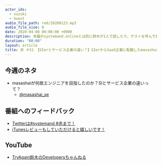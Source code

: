 ```yaml
---
actor_ids:
  - suzuki  
  - Guest  
audio_file_path: red/20200123.mp3
audio_file_size: 0
date: 2020-04-08 00:00:00 +0900
description: 本編のsystemand.onlineとは別に鈴木が1人で話したり、ゲストを呼んで楽しくおしゃべりしちゃおう！っていうPodcastです！鈴木の近況をつらつら話させていただいております。元同僚で最近SIerからBtoBのSaaS企業に転職したmasashai_seをゲストに呼んでお話します！
duration: "00:00"
layout: article
title: 赤 ＃51 【SIerとサービス企業の違い？】SIerからSaaS企業に転職したmasashai_seを迎えて！
---
```

## 今週のネタ
* masashaiが何故エンジニアを目指したのか？SIとサービス企業の違いって？
  * [@masashai_se](https://twitter.com/masashai_se)

## 番組へのフィードバック
* [Twitterは#systemand #赤まで！](https://twitter.com/search?q=%23systemand)
* [iTunesレビューもしていただけると嬉しいです！](https://itunes.apple.com/jp/podcast/systemand-online/id1205168408?mt=2)

## YouTube
* [TryAgain鈴木のDevelopersちゃんねる](https://www.youtube.com/channel/UCEyw4pWNI8M4Sg1bF1um5PQ?view_as=subscriber)
